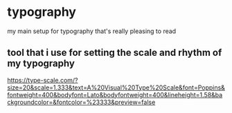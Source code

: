 # typography
 my main setup for typography that's really pleasing to read

## tool that i use for setting the scale and rhythm of my typography

https://type-scale.com/?size=20&scale=1.333&text=A%20Visual%20Type%20Scale&font=Poppins&fontweight=400&bodyfont=Lato&bodyfontweight=400&lineheight=1.58&backgroundcolor=&fontcolor=%23333&preview=false
